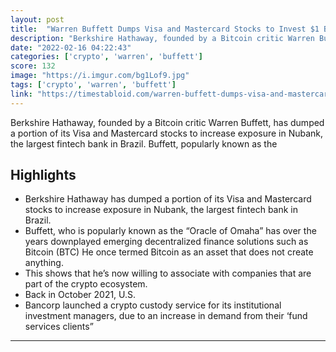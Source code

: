 ```yaml
---
layout: post
title:  "Warren Buffett Dumps Visa and Mastercard Stocks to Invest $1 Billion in Crypto-Friendly neobank"
description: "Berkshire Hathaway, founded by a Bitcoin critic Warren Buffett, has dumped a portion of its Visa and Mastercard stocks to increase exposure in Nubank, the largest fintech bank in Brazil. Buffett, popularly known as the"
date: "2022-02-16 04:22:43"
categories: ['crypto', 'warren', 'buffett']
score: 132
image: "https://i.imgur.com/bg1Lof9.jpg"
tags: ['crypto', 'warren', 'buffett']
link: "https://timestabloid.com/warren-buffett-dumps-visa-and-mastercard-stocks-to-invest-1-billion-in-bitcoin-friendly-neobank/"
---
```


Berkshire Hathaway, founded by a Bitcoin critic Warren Buffett, has dumped a portion of its Visa and Mastercard stocks to increase exposure in Nubank, the largest fintech bank in Brazil. Buffett, popularly known as the

## Highlights

- Berkshire Hathaway has dumped a portion of its Visa and Mastercard stocks to increase exposure in Nubank, the largest fintech bank in Brazil.
- Buffett, who is popularly known as the “Oracle of Omaha” has over the years downplayed emerging decentralized finance solutions such as Bitcoin (BTC) He once termed Bitcoin as an asset that does not create anything.
- This shows that he’s now willing to associate with companies that are part of the crypto ecosystem.
- Back in October 2021, U.S.
- Bancorp launched a crypto custody service for its institutional investment managers, due to an increase in demand from their ‘fund services clients”

---
